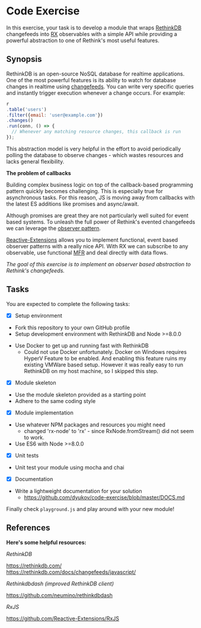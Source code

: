# Code Exercise

In this exercise, your task is to develop a module that wraps [RethinkDB](https://rethinkdb.com/) changefeeds into [RX](https://github.com/Reactive-Extensions/RxJS) observables with a simple API while providing a powerful abstraction to one of Rethink's most useful features.

## Synopsis

RethinkDB is an open-source NoSQL database for realtime applications. One of the most powerful features is its ability to watch for database changes in realtime using [changefeeds](https://rethinkdb.com/docs/changefeeds/javascript/). You can write very specific queries and instantly trigger execution whenever a change occurs. For example:

```javascript
r
.table('users')
.filter({email: 'user@example.com'})
.changes()
.run(conn, () => {
  // Whenever any matching resource changes, this callback is run
});
```

This abstraction model is very helpful in the effort to avoid periodically polling the database to observe changes - which wastes resources and lacks general flexibility.

**The problem of callbacks**

Building complex business logic on top of the callback-based programming pattern quickly becomes challenging. This is especially true for asynchronous tasks. For this reason, JS is moving away from callbacks with the latest ES additions like promises and async/await.

Although promises are great they are not particularly well suited for event based systems. To unleash the full power of Rethink's evented changefeeds we can leverage the [observer pattern](https://en.wikipedia.org/wiki/Observer_pattern).

[Reactive-Extensions](https://github.com/Reactive-Extensions/RxJS) allows you to implement functional, event based observer patterns with a really nice API. With RX we can subscribe to any observable, use functional [MFR](https://en.wikipedia.org/wiki/MapReduce) and deal directly with data flows.

*The goal of this exercise is to implement an observer based abstraction to Rethink's changefeeds.*

## Tasks

You are expected to complete the following tasks:

+ [x] Setup environment
+ Fork this repository to your own GitHub profile
+ Setup development environment with RethinkDB and Node >=8.0.0
- Use Docker to get up and running fast with RethinkDB
    * Could not use Docker unfortunately. Docker on Windows requires HyperV Feature to be enabled. 
       And enabling this feature ruins my existing VMWare based setup. However it was really easy to run RethinkDB on my host machine, so I skipped this step.



+ [x] Module skeleton  
+ Use the module skeleton provided as a starting point
+ Adhere to the same coding style


+ [x] Module implementation
+ Use whatever NPM packages and resources you might need
    * changed 'rx-node' to 'rx' - since  RxNode.fromStream() did not seem to work.
+ Use ES6 with Node >=8.0.0


+ [x] Unit tests
+ Unit test your module using mocha and chai


+ [x] Documentation
+ Write a lightweight documentation for your solution
    * https://github.com/dyukov/code-exercise/blob/master/DOCS.md

Finally check `playground.js` and play around with your new module!

## References

**Here's some helpful resources:**

*RethinkDB*

https://rethinkdb.com/  
https://rethinkdb.com/docs/changefeeds/javascript/  

*Rethinkdbdash (improved RethinkDB client)*

https://github.com/neumino/rethinkdbdash

*RxJS*

https://github.com/Reactive-Extensions/RxJS  
